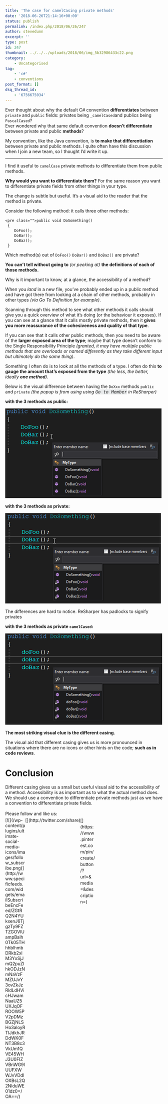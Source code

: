 ```yaml
---
title: 'The case for camelCasing private methods'
date: '2018-06-26T21:14:16+00:00'
status: publish
permalink: /index.php/2018/06/26/247
author: stevedunn
excerpt: ''
type: post
id: 247
thumbnail: ../../../uploads/2018/06/img_5b32986433c22.png
category:
    - Uncategorised
tag:
    - 'c#'
    - conventions
post_format: []
dsq_thread_id:
    - '6756675034'
---
```

Ever thought about why the default C# convention **differentiates** between `private` and `public` fields: privates being `_camelCased`and publics being `PascalCased`?  
Ever wondered why that same default convention **doesn’t differentiate** between private and public **methods**?

My convention, like the Java convention, is **to make that differentiation** between private and public methods. I quite often have this discussion when I join a new team, so I thought I’d write it up.

- - - - - -

I find it useful to `camelCase` private methods to differentiate them from public methods.

**Why would you want to differentiate them?** For the same reason you want to differentiate private fields from other things in your type.

The change is subtle but useful. It’s a visual aid to the reader that the method is private.

Consider the following method: it calls three other methods:

```
<pre class="">public void DoSomething()
 {
    DoFoo();
    DoBar();
    DoBaz();
 }
```

Which method(s) out of `DoFoo()` `DoBar()` and `DoBaz()` are private?

**You can’t tell without going to** *(or peeking at)* **the definitions of each of those methods.**

Why is it important to know, at a glance, the accessibility of a method?

When you *land* in a new file, you’ve probably ended up in a public method and have got there from looking at a chain of other methods, probably in other types *(via Go To Definition for example)*.

Scanning through this method to see what other methods it calls should give you a quick overview of what it’s doing (or the behaviour it exposes). If you can see at a glance that it calls mostly private methods, then it **gives you more reassurance of the cohesiveness and quality of that type**.

If you can see that it calls other public methods, then you need to be aware of the **larger exposed area of the type**; maybe that type doesn’t conform to the Single Responsibility Principle *(granted, it may have multiple public methods that are overloads or named differently as they take different input but ultimately do the same thing)*.

Something I often do is to look at all the methods of a type. I often do this **to gauge the amount that’s exposed from the type** *(the less, the better, ideally **one method**)*.

Below is the visual difference between having the `DoXxx` methods `public` and `private` *(the popup is from using using <span style="color: #222222; font-family: Inconsolata, monospace;"><span style="background-color: #e9ebec;">Go to Member</span></span> in ReSharper)*

**with the 3 methods as public:**

![](../../../uploads/2018/06/img_5b3293ab50845.png)

**with the 3 methods as private:**

![](../../../uploads/2018/06/img_5b3293bd2b278.png)

The differences are hard to notice. ReSharper has padlocks to signify privates

**with the 3 methods as private `camelCased`:**

![](../../../uploads/2018/06/img_5b3293ca72d67.png)

T**he most striking visual clue is the different casing**.

The visual aid that different casing gives us is more pronounced in situations where there are no icons or other hints on the code; **such as in code reviews**.

Conclusion
==========

Different casing gives us a small but useful visual aid to the accessibility of a method. Accessibility is as important as to what the actual method does. We should use a convention to differentiate private methods just as we have a convention to differentiate private fields.

<div class="sfsi_Sicons" style="width: 100%; display: inline-block; vertical-align: middle; text-align:left"><div style="margin:0px 8px 0px 0px; line-height: 24px"><span>Please follow and like us:</span></div><div class="sfsi_socialwpr"><div class="sf_subscrbe" style="text-align:left;float:left;width:64px">[![](/wp-content/plugins/ultimate-social-media-icons/images/follow_subscribe.png)](http://www.specificfeeds.com/widgets/emailSubscribeEncFeed/ZGtRQ2N4YUkxenJ6TjgzTy9FZTZGOVlUampBalh0Tk05THhhblhmbDRkb2xlM3YxSjJmQ2puZlhkODJzNmNaVzFMZUJvY3ovZkJzRldLdHVicHJwamNaaUZ5UXJqOFROOW5PV2pDMzBGZjNLSHo3aloyRTlJdkhJRDdWK0FNT3B8c3VkUm1QVE45WHJ3U0FIZVBnWG9lUUFXWWJvVDdIOXBsL2Q2NlduWE01dz0=/OA==/)</div><div class="sf_fb" style="text-align:left;width:98px"><div action="like" class="fb-like" data-layout="button" data-share="true" href="" send="false" showfaces="false" width="180"></div></div><div class="sf_twiter" style="text-align:left;float:left;width:auto">[](http://twitter.com/share)</div><div class="sf_pinit" style="text-align:left;float:left;line-height: 20px;width:47px">[](https://www.pinterest.com/pin/create/button/?url=&media=&description=)</div><div class="sf_google" style="text-align:left;float:left;max-width:62px;min-width:35px;"><div class="g-plusone" data-annotation="none" data-href="" data-size="large"></div></div></div></div>